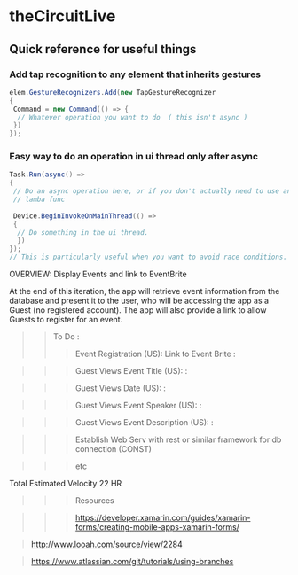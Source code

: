 # theCircuitLive

## Quick reference for useful things

### Add tap recognition to any element that inherits gestures
```csharp
elem.GestureRecognizers.Add(new TapGestureRecognizer
{
 Command = new Command(() => {
  // Whatever operation you want to do  ( this isn't async )
 })
});
```
### Easy way to do an operation in ui thread only after async
```csharp
Task.Run(async() =>
{
 // Do an async operation here, or if you don't actually need to use an await, take async out of the
 // lamba func
 
 Device.BeginInvokeOnMainThread(() => 
 {
  // Do something in the ui thread. 
  })
});
// This is particularly useful when you want to avoid race conditions. The backcode of EventPage shows this being used
```
OVERVIEW: Display Events and link to EventBrite

At the end of this iteration, the app will retrieve event information from the database and present it to the user, who will be accessing the app as a Guest (no registered account).  The app will also provide a link to allow Guests to register for an event.
>>To Do : 
>>>Event Registration (US): Link to Event Brite :

>>>Guest Views Event Title (US): :

>>>Guest Views Date (US): :

>>>Guest Views Event Speaker (US): :

>>>Guest Views Event Description (US): :

>>>Establish Web Serv with rest or similar framework for db connection (CONST)
 
>>>etc

Total Estimated Velocity
22 HR



>>>Resources

>>>https://developer.xamarin.com/guides/xamarin-forms/creating-mobile-apps-xamarin-forms/ 

>http://www.looah.com/source/view/2284

>https://www.atlassian.com/git/tutorials/using-branches


